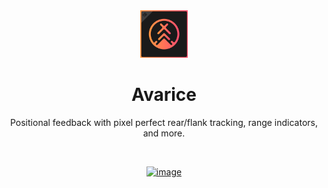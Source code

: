 <div align="center">
  
<img src="Assets/avarice_icon.png" alt="Avarice IconUrl" width="15%">

# Avarice

Positional feedback with pixel perfect rear/flank tracking, range indicators, and more.

<br />

[![image](https://discordapp.com/api/guilds/1001823907193552978/embed.png?style=banner2)](https://discord.gg/Zzrcc8kmvy)

</div>
